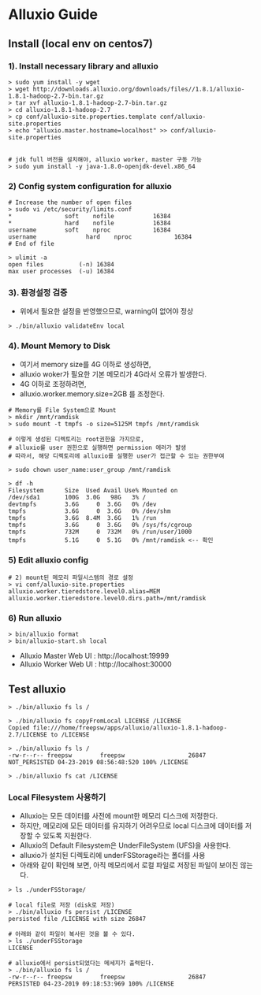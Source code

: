 # Alluxio Guide

## Install (local env on centos7)
### 1). Install necessary library and alluxio
```
> sudo yum install -y wget
> wget http://downloads.alluxio.org/downloads/files//1.8.1/alluxio-1.8.1-hadoop-2.7-bin.tar.gz
> tar xvf alluxio-1.8.1-hadoop-2.7-bin.tar.gz
> cd alluxio-1.8.1-hadoop-2.7
> cp conf/alluxio-site.properties.template conf/alluxio-site.properties
> echo "alluxio.master.hostname=localhost" >> conf/alluxio-site.properties


# jdk full 버전을 설치해야, alluxio worker, master 구동 가능
> sudo yum install -y java-1.8.0-openjdk-devel.x86_64
```

### 2) Config system configuration for alluxio
```
# Increase the number of open files
> sudo vi /etc/security/limits.conf
*               soft    nofile           16384
*               hard    nofile           16384
username        soft    nproc            16384
username              hard    nproc            16384
# End of file

> ulimit -a
open files          (-n) 16384
max user processes  (-u) 16384
```

### 3). 환경설정 검증
- 위에서 필요한 설정을 반영했으므로, warning이 없어야 정상
```
> ./bin/alluxio validateEnv local
```

### 4). Mount Memory to Disk
- 여기서 memory size를 4G 이하로 생성하면,
- alluxio woker가 필요한 기본 메모리가 4G라서 오류가 발생한다.
- 4G 이하로 조정하려면,
- alluxio.worker.memory.size=2GB 를 조정한다.
```
# Memory를 File System으로 Mount
> mkdir /mnt/ramdisk
> sudo mount -t tmpfs -o size=5125M tmpfs /mnt/ramdisk

# 이렇게 생성된 디렉토리는 root권한을 가지므로,
# alluxio를 user 권한으로 실행하면 permission 에러가 발생
# 따라서, 해당 디렉토리에 alluxio를 실행한 user가 접근할 수 있는 권한부여

> sudo chown user_name:user_group /mnt/ramdisk

> df -h
Filesystem      Size  Used Avail Use% Mounted on
/dev/sda1       100G  3.0G   98G   3% /
devtmpfs        3.6G     0  3.6G   0% /dev
tmpfs           3.6G     0  3.6G   0% /dev/shm
tmpfs           3.6G  8.4M  3.6G   1% /run
tmpfs           3.6G     0  3.6G   0% /sys/fs/cgroup
tmpfs           732M     0  732M   0% /run/user/1000
tmpfs           5.1G     0  5.1G   0% /mnt/ramdisk <-- 확인
```

### 5) Edit alluxio config
```
# 2) mount된 메모리 파일시스템의 경로 설정
> vi conf/alluxio-site.properties
alluxio.worker.tieredstore.level0.alias=MEM
alluxio.worker.tieredstore.level0.dirs.path=/mnt/ramdisk

```

### 6) Run alluxio
```
> bin/alluxio format
> bin/alluxio-start.sh local
```
- Alluxio Master Web UI : http://localhost:19999
- Alluxio Worker Web UI : http://localhost:30000

## Test alluxio
```
> ./bin/alluxio fs ls /

> ./bin/alluxio fs copyFromLocal LICENSE /LICENSE
Copied file:///home/freepsw/apps/alluxio/alluxio-1.8.1-hadoop-2.7/LICENSE to /LICENSE

> ./bin/alluxio fs ls /
-rw-r--r-- freepsw        freepsw                  26847   NOT_PERSISTED 04-23-2019 08:56:48:520 100% /LICENSE

> ./bin/alluxio fs cat /LICENSE
```
### Local Filesystem 사용하기
- Alluxio는 모든 데이터를 사전에 mount한 메모리 디스크에 저정한다.
- 하지만, 메모리에 모든 데이터를 유지하기 어려우므로 local 디스크에 데이터를 저장할 수 있도록 지원한다.
- Alluxio의 Default Filesystem은 UnderFileSystem (UFS)을 사용한다.
- alluxio가 설치된 디렉토리에 underFSStorage라는 폴더를 사용
- 아래와 같이 확인해 보면, 아직 메모리에서 로컬 파일로 저장된 파일이 보이진 않는다.
```
> ls ./underFSStorage/

# local file로 저장 (disk로 저장)
> ./bin/alluxio fs persist /LICENSE
persisted file /LICENSE with size 26847

# 아래와 같이 파일이 복사된 것을 볼 수 있다.
> ls ./underFSStorage
LICENSE

# alluxio에서 persist되었다는 메세지가 출력된다.
> ./bin/alluxio fs ls /
-rw-r--r-- freepsw        freepsw                  26847       PERSISTED 04-23-2019 09:18:53:969 100% /LICENSE
```
